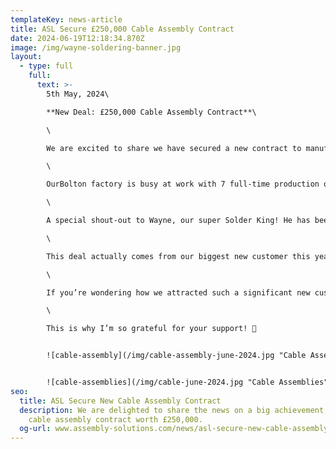 ```yaml
---
templateKey: news-article
title: ASL Secure £250,000 Cable Assembly Contract
date: 2024-06-19T12:18:34.870Z
image: /img/wayne-soldering-banner.jpg
layout:
  - type: full
    full:
      text: >-
        5th May, 2024\

        **New Deal: £250,000 Cable Assembly Contract**\

        \

        W﻿e are excited to share we have secured a new contract to manufacture 12,000 cable assemblies for underground leak detection devices.\

        \

        OurBolton factory is busy at work with 7 full-time production operators in this cell, all doing a smashing job and successfully meeting the customers demanding delivery dates!\

        \

        A special shout-out to Wayne, our super Solder King! He has been a key player producing these high quality cables with his incredible soldering skills and training new staff.\

        \

        This deal actually comes from our biggest new customer this year so it’s a special one, and I’m happy to hear sales are now forecasting annual orders of up to £500,000!\

        \

        If you’re wondering how we attracted such a significant new customer that helped ASL achieve a record year, scroll to the end.\

        \

        This is why I’m so grateful for your support! 👏


        ![cable-assembly](/img/cable-assembly-june-2024.jpg "Cable Assembly")


        ![cable-assemblies](/img/cable-june-2024.jpg "Cable Assemblies")
seo:
  title: ASL Secure New Cable Assembly Contract
  description: We are delighted to share the news on a big achievement, securing a
    cable assembly contract worth £250,000.
  og-url: www.assembly-solutions.com/news/asl-secure-new-cable-assembly-contract-june-2024
---
```

